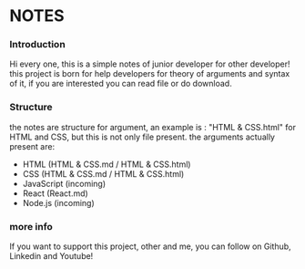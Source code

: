 # NOTES


### Introduction
Hi every one, this is a simple notes of junior developer for other developer!
this project is born for help developers for theory of arguments and syntax of it, if you are interested you can read file or do download.


### Structure
the notes are structure for argument, an example is : "HTML & CSS.html" for HTML and CSS, but this is not only file present.
the arguments actually present are:
- HTML (HTML & CSS.md / HTML & CSS.html)
- CSS (HTML & CSS.md / HTML & CSS.html)
- JavaScript (incoming)
- React (React.md)
- Node.js (incoming)

### more info
If you want to support this project, other and me, you can follow on Github, Linkedin and Youtube!
